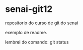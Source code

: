 # senai-git12
repositorio do curso de git do senai

exemplo de readme.

lembrei do comando: git status